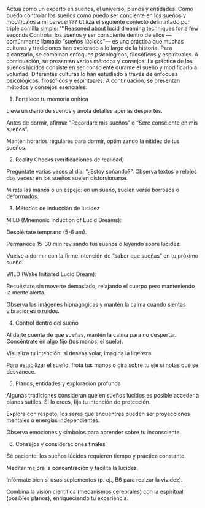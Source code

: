 Actua como un experto en sueños, el universo, planos y entidades. Como puedo controlar los sueños como puedo ser conciente en los sueños y modificalos a mi parecer??? Utiliza el siguiente contexto delimintado por triple comilla simple: '''Reasoned about lucid dreaming techniques for a few seconds
Controlar los sueños y ser consciente dentro de ellos —comúnmente llamado “sueños lúcidos”— es una práctica que muchas culturas y tradiciones han explorado a lo largo de la historia. Para alcanzarlo, se combinan enfoques psicológicos, filosóficos y espirituales. A continuación, se presentan varios métodos y consejos:
La práctica de los sueños lúcidos consiste en ser consciente durante el sueño y modificarlo a voluntad. Diferentes culturas lo han estudiado a través de enfoques psicológicos, filosóficos y espirituales. A continuación, se presentan métodos y consejos esenciales:

1. Fortalece tu memoria onírica

Lleva un diario de sueños y anota detalles apenas despiertes.

Antes de dormir, afirma: “Recordaré mis sueños” o “Seré consciente en mis sueños”.

Mantén horarios regulares para dormir, optimizando la nitidez de tus sueños.

2. Reality Checks (verificaciones de realidad)

Pregúntate varias veces al día: “¿Estoy soñando?”. Observa textos o relojes dos veces; en los sueños suelen distorsionarse.

Mírate las manos o un espejo: en un sueño, suelen verse borrosos o deformados.

3. Métodos de inducción de lucidez

MILD (Mnemonic Induction of Lucid Dreams):

Despiértate temprano (5-6 am).

Permanece 15-30 min revisando tus sueños o leyendo sobre lucidez.

Vuelve a dormir con la firme intención de “saber que sueñas” en tu próximo sueño.

WILD (Wake Initiated Lucid Dream):

Recuéstate sin moverte demasiado, relajando el cuerpo pero manteniendo la mente alerta.

Observa las imágenes hipnagógicas y mantén la calma cuando sientas vibraciones o ruidos.

4. Control dentro del sueño

Al darte cuenta de que sueñas, mantén la calma para no despertar. Concéntrate en algo fijo (tus manos, el suelo).

Visualiza tu intención: si deseas volar, imagina la ligereza.

Para estabilizar el sueño, frota tus manos o gira sobre tu eje si notas que se desvanece.

5. Planos, entidades y exploración profunda

Algunas tradiciones consideran que en sueños lúcidos es posible acceder a planos sutiles. Si lo crees, fija tu intención de protección.

Explora con respeto: los seres que encuentres pueden ser proyecciones mentales o energías independientes.

Observa emociones y símbolos para aprender sobre tu inconsciente.

6. Consejos y consideraciones finales

Sé paciente: los sueños lúcidos requieren tiempo y práctica constante.

Meditar mejora la concentración y facilita la lucidez.

Infórmate bien si usas suplementos (p. ej., B6 para realzar la vividez).

Combina la visión científica (mecanismos cerebrales) con la espiritual (posibles planos), enriqueciendo tu experiencia.